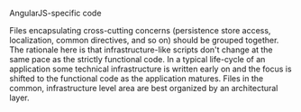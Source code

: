 AngularJS-specific code

Files encapsulating cross-cutting concerns (persistence store access,
localization, common directives, and so on) should be grouped together.
The rationale here is that infrastructure-like scripts don't change at the same
pace as the strictly functional code. In a typical life-cycle of an application
some technical infrastructure is written early on and the focus is shifted
to the functional code as the application matures. Files in the common,
infrastructure level area are best organized by an architectural layer.